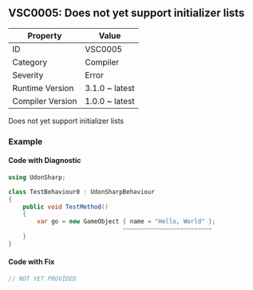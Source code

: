 ## VSC0005: Does not yet support initializer lists

| Property         | Value          | 
| ---------------- | -------------- | 
| ID               | VSC0005        | 
| Category         | Compiler       | 
| Severity         | Error          | 
| Runtime Version  | 3.1.0 ~ latest | 
| Compiler Version | 1.0.0 ~ latest | 

Does not yet support initializer lists  

### Example

#### Code with Diagnostic


```csharp
using UdonSharp;

class TestBehaviour0 : UdonSharpBehaviour
{
    public void TestMethod()
    {
        var go = new GameObject { name = "Hello, World" };
                                ~~~~~~~~~~~~~~~~~~~~~~~~~
    }
}
```

#### Code with Fix


```csharp
// NOT YET PROVIDED
```


